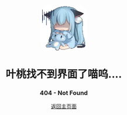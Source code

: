 <div style="text-align:center;">
<img alt="Logo" src=".\media\sadcat.jpg" width="128px" height="128px" style="border-radius: 19%" align="center"/>

# 叶桃找不到界面了喵呜....
### 404 - Not Found
 [返回主页面](/main_page.md)
</div>
